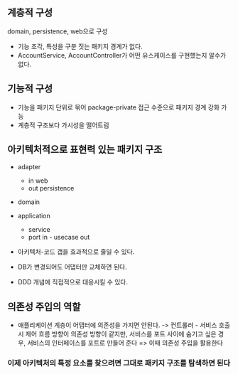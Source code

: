 ## 계층적 구성
domain, persistence, web으로 구성
- 기능 조각, 특성을 구분 짓는 패키지 경계가 없다.
- AccountService, AccountController가 어떤 유스케이스를 구현헀는지 알수가 없다.
## 기능적 구성
- 기능을 패키지 단위로 묶어 package-private 접근 수준으로 패키지 경계 강화 가능
- 계층적 구조보다 가시성을 떨어트림
## 아키텍처적으로 표현력 있는 패키지 구조
- adapter
	- in
		  web
	- out
		  persistence
- domain
- application
	- service
	- port
		  in - usecase
		  out

- 아키텍처-코드 갭을 효과적으로 줄일 수 있다.
- DB가 변경되어도 어댑터만 교체하면 된다.
- DDD 개념에 직접적으로 대응시킬 수 있다.
## 의존성 주입의 역할
- 애플리케이션 계층이 어댑터에 의존성을 가지면 안된다.
	  -> 컨트롤러 - 서비스 호출 시 제어 흐름 방향이 의존성 방향이 같지만,
	  서비스를 포트 사이에 숨기고 싶은 경우, 서비스의 인터페이스를 포트로 만들어 준다
	  => 이때 의존성 주입을 활용한다
### 이제 아키텍처의 특정 요소를 찾으려면 그대로 패키지 구조를 탐색하면 된다